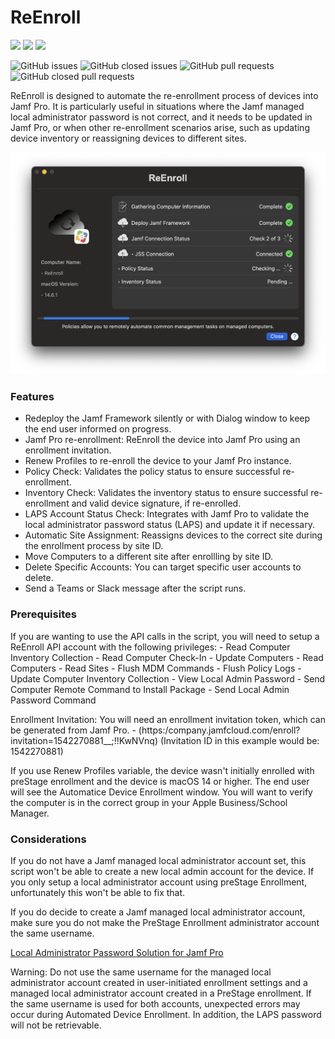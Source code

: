 # ReEnroll

![](https://img.shields.io/github/v/release/AndrewMBarnett/ReEnroll)&nbsp;![](https://img.shields.io/github/downloads/AndrewMBarnett/ReEnroll/latest/total)&nbsp;![](https://img.shields.io/badge/macOS-12.0%2B-success)

![GitHub issues](https://img.shields.io/github/issues-raw/AndrewMBarnett/ReEnroll) ![GitHub closed issues](https://img.shields.io/github/issues-closed-raw/AndrewMBarnett/ReEnroll) ![GitHub pull requests](https://img.shields.io/github/issues-pr-raw/AndrewMBarnett/ReEnroll) ![GitHub closed pull requests](https://img.shields.io/github/issues-pr-closed-raw/AndrewMBarnett/ReEnroll)


ReEnroll is designed to automate the re-enrollment process of devices into Jamf Pro. It is particularly useful in situations where the Jamf managed local administrator password is not correct, and it needs to be updated in Jamf Pro, or when other re-enrollment scenarios arise, such as updating device inventory or reassigning devices to different sites.


<img width="712" alt="ReEnrollDeployFrameworkCheckIn" src="Extras/Images/ReEnrollDeployFrameworkCheckIn.png">

### Features

- Redeploy the Jamf Framework silently or with Dialog window to keep the end user informed on progress.
- Jamf Pro re-enrollment: ReEnroll the device into Jamf Pro using an enrollment invitation.
- Renew Profiles to re-enroll the device to your Jamf Pro instance.
- Policy Check: Validates the policy status to ensure successful re-enrollment.
- Inventory Check: Validates the inventory status to ensure successful re-enrollment and valid device signature, if re-enrolled.
- LAPS Account Status Check: Integrates with Jamf Pro to validate the local administrator password status (LAPS) and update it if necessary.
- Automatic Site Assignment: Reassigns devices to the correct site during the enrollment process by site ID.
- Move Computers to a different site after enrollling by site ID.
- Delete Specific Accounts: You can target specific user accounts to delete.
- Send a Teams or Slack message after the script runs.

### Prerequisites

If you are wanting to use the API calls in the script, you will need to setup a ReEnroll API account with the following privileges:
    - Read Computer Inventory Collection
    - Read Computer Check-In 
    - Update Computers 
    - Read Computers 
    - Read Sites 
    - Flush MDM Commands 
    - Flush Policy Logs 
    - Update Computer Inventory Collection 
    - View Local Admin Password 
    - Send Computer Remote Command to Install Package 
    - Send Local Admin Password Command

Enrollment Invitation: You will need an enrollment invitation token, which can be generated from Jamf Pro.
    - (https:/company.jamfcloud.com/enroll?invitation=1542270881__;!!KwNVnq) (Invitation ID in this example would be: 1542270881)

If you use Renew Profiles variable, the device wasn't initially enrolled with preStage enrollment and the device is macOS 14 or higher. The end user will see the Automatice Device            Enrollment window. You will want to verify the computer is in the correct group in your Apple Business/School Manager. 

### Considerations

If you do not have a Jamf managed local administrator account set, this script won't be able to create a new local admin account for the device. If you only setup a local administrator       account using preStage Enrollment, unfortunately this won't be able to fix that. 

If you do decide to create a Jamf managed local administrator account, make sure you do not make the PreStage Enrollment administrator account the same username.

[Local Administrator Password Solution for Jamf Pro](https://learn.jamf.com/en-US/bundle/technical-paper-laps-current/page/Local_Administrator_Password_Solution.html)

Warning:
Do not use the same username for the managed local administrator account created in user-initiated enrollment settings and a managed local administrator account created in a PreStage         enrollment. If the same username is used for both accounts, unexpected errors may occur during Automated Device Enrollment. In addition, the LAPS password will not be retrievable.


   
